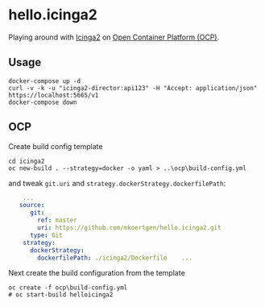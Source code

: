 # hello.icinga2

Playing around with [Icinga2](https://github.com/Icinga/icinga2) on [Open Container Platform (OCP)](https://www.openshift.com/).

## Usage

```console
docker-compose up -d
curl -v -k -u "icinga2-director:api123" -H "Accept: application/json" https://localhost:5665/v1
docker-compose down
```

## OCP

Create build config template

```console
cd icinga2
oc new-build . --strategy=docker -o yaml > ..\ocp\build-config.yml
```

and tweak `git.uri` and  `strategy.dockerStrategy.dockerfilePath`:

```yml
    ...
   source:
      git:
        ref: master
        uri: https://github.com/mkoertgen/hello.icinga2.git
      type: Git
    strategy:
      dockerStrategy:
        dockerfilePath: ./icinga2/Dockerfile    ...
```

Next create the build configuration from the template

```console
oc create -f ocp\build-config.yml
# oc start-build helloicinga2
```
